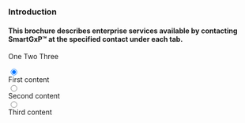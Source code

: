 

### Introduction
#### This brochure describes enterprise services available by contacting SmartGxP™ at the specified contact under each tab.

<label for="one">One</label>
<label for="two">Two</label>
<label for="three">Three</label>

<input type="radio" id="one" name="tab" checked="checked" />
<div>
    First content
</div>
<input type="radio" id="two" name="tab" />
<div>
    Second content
</div>
<input type="radio" id="three" name="tab" />
<div>
    Third content
</div>


